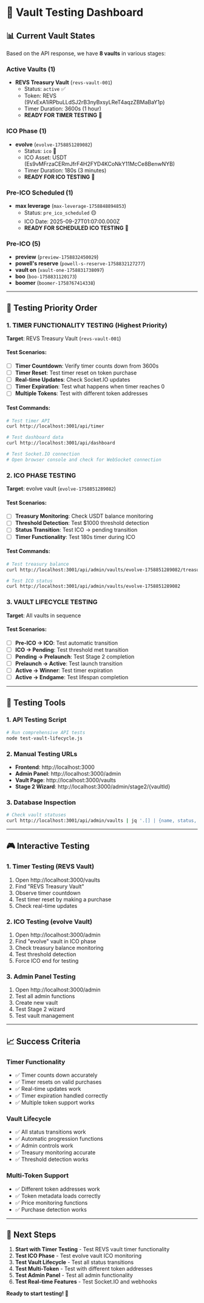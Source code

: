 # 🧪 Vault Testing Dashboard

## 📊 **Current Vault States**

Based on the API response, we have **8 vaults** in various stages:

### **Active Vaults (1)**
- **REVS Treasury Vault** (`revs-vault-001`)
  - Status: `active` ✅
  - Token: REVS (9VxExA1iRPbuLLdSJ2rB3nyBxsyLReT4aqzZBMaBaY1p)
  - Timer Duration: 3600s (1 hour)
  - **READY FOR TIMER TESTING** 🎯

### **ICO Phase (1)**
- **evolve** (`evolve-1758851289082`)
  - Status: `ico` 🔵
  - ICO Asset: USDT (Es9vMFrzaCERmJfrF4H2FYD4KCoNkY11McCe8BenwNYB)
  - Timer Duration: 180s (3 minutes)
  - **READY FOR ICO TESTING** 🎯

### **Pre-ICO Scheduled (1)**
- **max leverage** (`max-leverage-1758848894853`)
  - Status: `pre_ico_scheduled` 🟡
  - ICO Date: 2025-09-27T01:07:00.000Z
  - **READY FOR SCHEDULED ICO TESTING** 🎯

### **Pre-ICO (5)**
- **preview** (`preview-1758832450029`)
- **powell's reserve** (`powell-s-reserve-1758832127277`)
- **vault on** (`vault-one-1758831738097`)
- **boo** (`boo-1758831120173`)
- **boomer** (`boomer-1758767414338`)

---

## 🎯 **Testing Priority Order**

### **1. TIMER FUNCTIONALITY TESTING** (Highest Priority)
**Target**: REVS Treasury Vault (`revs-vault-001`)

#### **Test Scenarios:**
- [ ] **Timer Countdown**: Verify timer counts down from 3600s
- [ ] **Timer Reset**: Test timer reset on token purchase
- [ ] **Real-time Updates**: Check Socket.IO updates
- [ ] **Timer Expiration**: Test what happens when timer reaches 0
- [ ] **Multiple Tokens**: Test with different token addresses

#### **Test Commands:**
```bash
# Test timer API
curl http://localhost:3001/api/timer

# Test dashboard data
curl http://localhost:3001/api/dashboard

# Test Socket.IO connection
# Open browser console and check for WebSocket connection
```

### **2. ICO PHASE TESTING**
**Target**: evolve vault (`evolve-1758851289082`)

#### **Test Scenarios:**
- [ ] **Treasury Monitoring**: Check USDT balance monitoring
- [ ] **Threshold Detection**: Test $1000 threshold detection
- [ ] **Status Transition**: Test ICO → pending transition
- [ ] **Timer Functionality**: Test 180s timer during ICO

#### **Test Commands:**
```bash
# Test treasury balance
curl http://localhost:3001/api/admin/vaults/evolve-1758851289082/treasury-balance

# Test ICO status
curl http://localhost:3001/api/admin/vaults/evolve-1758851289082
```

### **3. VAULT LIFECYCLE TESTING**
**Target**: All vaults in sequence

#### **Test Scenarios:**
- [ ] **Pre-ICO → ICO**: Test automatic transition
- [ ] **ICO → Pending**: Test threshold met transition
- [ ] **Pending → Prelaunch**: Test Stage 2 completion
- [ ] **Prelaunch → Active**: Test launch transition
- [ ] **Active → Winner**: Test timer expiration
- [ ] **Active → Endgame**: Test lifespan completion

---

## 🔧 **Testing Tools**

### **1. API Testing Script**
```bash
# Run comprehensive API tests
node test-vault-lifecycle.js
```

### **2. Manual Testing URLs**
- **Frontend**: http://localhost:3000
- **Admin Panel**: http://localhost:3000/admin
- **Vault Page**: http://localhost:3000/vaults
- **Stage 2 Wizard**: http://localhost:3000/admin/stage2/{vaultId}

### **3. Database Inspection**
```bash
# Check vault statuses
curl http://localhost:3001/api/admin/vaults | jq '.[] | {name, status, tokenMint}'
```

---

## 🎮 **Interactive Testing**

### **1. Timer Testing (REVS Vault)**
1. Open http://localhost:3000/vaults
2. Find "REVS Treasury Vault"
3. Observe timer countdown
4. Test timer reset by making a purchase
5. Check real-time updates

### **2. ICO Testing (evolve Vault)**
1. Open http://localhost:3000/admin
2. Find "evolve" vault in ICO phase
3. Check treasury balance monitoring
4. Test threshold detection
5. Force ICO end for testing

### **3. Admin Panel Testing**
1. Open http://localhost:3000/admin
2. Test all admin functions
3. Create new vault
4. Test Stage 2 wizard
5. Test vault management

---

## 📈 **Success Criteria**

### **Timer Functionality**
- ✅ Timer counts down accurately
- ✅ Timer resets on valid purchases
- ✅ Real-time updates work
- ✅ Timer expiration handled correctly
- ✅ Multiple token support works

### **Vault Lifecycle**
- ✅ All status transitions work
- ✅ Automatic progression functions
- ✅ Admin controls work
- ✅ Treasury monitoring accurate
- ✅ Threshold detection works

### **Multi-Token Support**
- ✅ Different token addresses work
- ✅ Token metadata loads correctly
- ✅ Price monitoring functions
- ✅ Purchase detection works

---

## 🚀 **Next Steps**

1. **Start with Timer Testing** - Test REVS vault timer functionality
2. **Test ICO Phase** - Test evolve vault ICO monitoring
3. **Test Vault Lifecycle** - Test all status transitions
4. **Test Multi-Token** - Test with different token addresses
5. **Test Admin Panel** - Test all admin functionality
6. **Test Real-time Features** - Test Socket.IO and webhooks

**Ready to start testing! 🎯**
